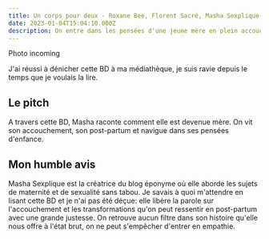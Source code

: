 ```yaml
---
title: Un corps pour deux - Roxane Bee, Florent Sacré, Masha Sexplique
date: 2023-01-04T15:04:10.000Z
description: On entre dans les pensées d'une jeune mère en plein accouchement. La suite pourrait vous surprendre !
---
```


Photo incoming

J'ai réussi à dénicher cette BD à ma médiathèque, je suis ravie depuis le temps que je voulais la lire.

## Le pitch
A travers cette BD, Masha raconte comment elle est devenue mère. On vit son accouchement, son post-partum et navigue dans ses pensées d'enfance.

## Mon humble avis

Masha Sexplique est la créatrice du blog éponyme où elle aborde les sujets de maternité et de sexualité sans tabou. Je savais à quoi m'attendre en lisant cette BD et je n'ai pas été déçue: elle libère la parole sur l'accouchement et les transformations qu'on peut ressentir en post-partum avec une grande justesse. On retrouve aucun filtre dans son histoire qu'elle nous offre à l'état brut, on ne peut s'empêcher d'entrer en empathie.
